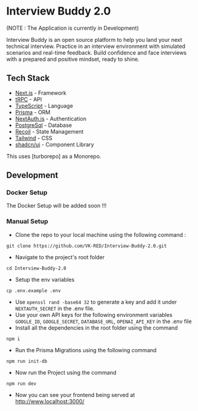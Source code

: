 # Interview Buddy 2.0

(NOTE : The Application is currently in Development)

Interview Buddy is an open source platform to help you land your next technical interview. Practice in an interview environment with simulated scenarios and real-time feedback. Build confidence and face interviews with a prepared and positive mindset, ready to shine.

## Tech Stack

- [Next.js](https://nextjs.org/)                 - Framework
- [tRPC](https://trpc.io/)                       - API
- [TypeScript](https://www.typescriptlang.org/)  - Language
- [Prisma](https://www.prisma.io/)               - ORM
- [NextAuth.js](https://next-auth.js.org/)       - Authentication
- [PostgreSql](https://www.postgresql.org/)      - Database
- [Recoil](https://recoiljs.org/)                - State Management
- [Tailwind](https://tailwindcss.com/)           - CSS
- [shadcn/ui](https://ui.shadcn.com/)            - Component Library

This uses [turborepo] as a Monorepo.

## Development

### Docker Setup

The Docker Setup will be added soon !!! 

### Manual Setup

- Clone the repo to your local machine using the following command :

```
git clone https://github.com/VK-RED/Interview-Buddy-2.0.git
```
- Navigate to the project's root folder

```
cd Interview-Buddy-2.0
```
- Setup the env variables

```
cp .env.example .env
```
- Use `openssl rand -base64 32` to generate a key and add it under `NEXTAUTH_SECRET` in the .env file.
- Use your own API keys for the following environment variables `GOOGLE_ID`, `GOOGLE_SECRET`, `DATABASE_URL`, `OPENAI_API_KEY` in the .env file
- Install all the dependencies in the root folder using the command

```
npm i
```

- Run the Prisma Migrations using the following command

```
npm run init-db
```

- Now run the Project using the command

```
npm run dev
```
- Now you can see your frontend being served at http://www.localhost:3000/

